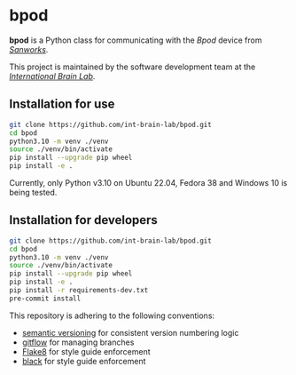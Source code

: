bpod
====

**bpod** is a Python class for communicating with the *Bpod* device from [*Sanworks*](https://sanworks.io/).

This project is maintained by the software development team at the
[*International Brain Lab*](https://internationalbrainlab.org/).

Installation for use
--------------------

``` bash
git clone https://github.com/int-brain-lab/bpod.git
cd bpod
python3.10 -m venv ./venv
source ./venv/bin/activate
pip install --upgrade pip wheel
pip install -e .
```

Currently, only Python v3.10 on Ubuntu 22.04, Fedora 38 and Windows 10 is being tested.

Installation for developers
---------------------------

``` bash
git clone https://github.com/int-brain-lab/bpod.git
cd bpod
python3.10 -m venv ./venv
source ./venv/bin/activate
pip install --upgrade pip wheel
pip install -e .
pip install -r requirements-dev.txt
pre-commit install
```

This repository is adhering to the following conventions:

* [semantic versioning](https://semver.org/) for consistent version numbering logic
* [gitflow](https://www.atlassian.com/git/tutorials/comparing-workflows/gitflow-workflow)
  for managing branches
* [Flake8](https://flake8.pycqa.org/) for style guide enforcement
* [black](https://github.com/psf/black) for style guide enforcement
